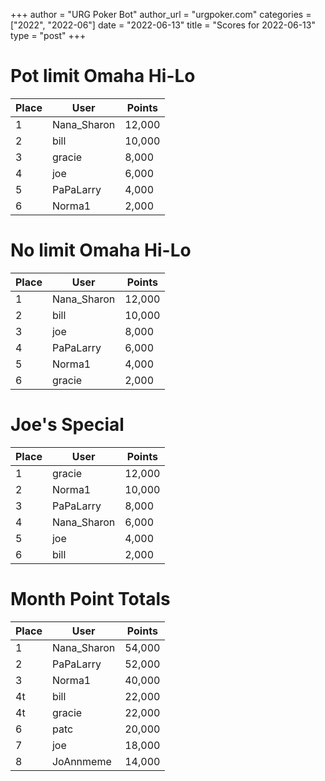 +++
author = "URG Poker Bot"
author_url = "urgpoker.com"
categories = ["2022", "2022-06"]
date = "2022-06-13"
title = "Scores for 2022-06-13"
type = "post"
+++
# Pot limit Omaha Hi-Lo

| Place | User | Points |
|-------|------|--------|
| 1 | Nana_Sharon | 12,000 |
| 2 | bill | 10,000 |
| 3 | gracie | 8,000 |
| 4 | joe | 6,000 |
| 5 | PaPaLarry | 4,000 |
| 6 | Norma1 | 2,000 |

# No limit Omaha Hi-Lo

| Place | User | Points |
|-------|------|--------|
| 1 | Nana_Sharon | 12,000 |
| 2 | bill | 10,000 |
| 3 | joe | 8,000 |
| 4 | PaPaLarry | 6,000 |
| 5 | Norma1 | 4,000 |
| 6 | gracie | 2,000 |

# Joe's Special

| Place | User | Points |
|-------|------|--------|
| 1 | gracie | 12,000 |
| 2 | Norma1 | 10,000 |
| 3 | PaPaLarry | 8,000 |
| 4 | Nana_Sharon | 6,000 |
| 5 | joe | 4,000 |
| 6 | bill | 2,000 |

# Month Point Totals

| Place | User | Points |
|-------|------|--------|
| 1 | Nana_Sharon | 54,000 |
| 2 | PaPaLarry | 52,000 |
| 3 | Norma1 | 40,000 |
| 4t | bill | 22,000 |
| 4t | gracie | 22,000 |
| 6 | patc | 20,000 |
| 7 | joe | 18,000 |
| 8 | JoAnnmeme | 14,000 |
